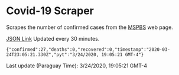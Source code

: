# Covid-19 Scraper

Scrapes the number of confirmed cases from the [MSPBS](https://www.mspbs.gov.py/covid-19.php) web page.

[JSON Link](https://jmayalag.github.io/covid19-scrape/cases.json)
Updated every 30 minutes.
```
{"confirmed":27,"deaths":0,"recovered":0,"timestamp":"2020-03-24T23:05:21.330Z","pyt":"3/24/2020, 19:05:21 GMT-4"}
```
Last update (Paraguay Time): 3/24/2020, 19:05:21 GMT-4